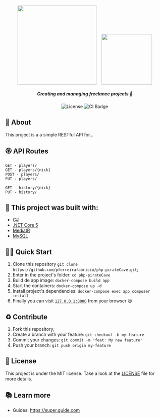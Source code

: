 <h5 align="center">
  <img src="https://miro.medium.com/max/976/1*f6XaetSL3yvsvKxp55sKsQ.png" width="250px" />
  &nbsp;&nbsp;&nbsp; 
  <img src="https://i0.wp.com/jasontaylor.dev/wp-content/uploads/2020/01/Figure-01-2.png?resize=531%2C531&ssl=1" height="160px" />
  <br>  
  <br>  
  <b>Creating and managing freelance projects</b> 📒
</h5>
<p align="center">
  <img alt="License" src="https://img.shields.io/badge/license-MIT-brightgreen">
  <img alt="CI Badge" src="https://github.com/pferreirafabricio/dev-freelas/actions/workflows/dotnet.yml/badge.svg">
</p>

## :open_book: About 
This project is a a simple RESTful API for...

## :rosette: API Routes
```
GET - players/
GET - players/{nick}
POST - players/
PUT - players/

GET - history/{nick}
PUT - history/
```

## :bricks: This project was built with: 
- [C#](https://www.php.net/)
- [.NET Core 5](https://github.com/robsonvleite/router)
- [MediatR]()
- [MySQL](https://www.mysql.com/)

## 🏄‍♂️ Quick Start
 1. Clone this repository `git clone https://github.com/pferreirafabricio/php-pirateCave.git`;
 2. Enter in the project's folder: `cd php-pirateCave`
 3. Build de app image: `docker-compose build app`
 4. Start the containers: `docker-compose up -d`
 6. Install project's dependencies: `docker-compose exec app composer install`
 7. Finally you can visit [`127.0.0.1:8000`](http://127.0.0.1:8000/) from your browser 😃
 
## :recycle: Contribute
 1. Fork this repository;
 2. Create a branch with your feature: ```git checkout -b my-feature```
 3. Commit your changes: ```git commit -m 'feat: My new feature'```
 4. Push your branch: ```git push origin my-feature```
 
## :page_with_curl:	License
This project is under the MIT license. Take a look at the [LICENSE](LICENSE.md) file for more details.

## 📚 Learn more

  * Guides: https://super.guide.com
